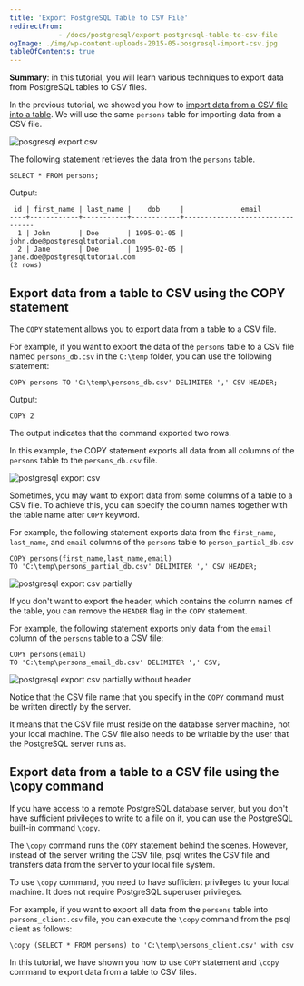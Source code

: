 ```yaml
---
title: 'Export PostgreSQL Table to CSV File'
redirectFrom: 
            - /docs/postgresql/export-postgresql-table-to-csv-file
ogImage: ./img/wp-content-uploads-2015-05-posgresql-import-csv.jpg
tableOfContents: true
---
```



**Summary**: in this tutorial, you will learn various techniques to export data from PostgreSQL tables to CSV files.





In the previous tutorial, we showed you how to [import data from a CSV file into a table](/docs/postgresql/import-csv-file-into-posgresql-table). We will use the same `persons` table for importing data from a CSV file.





![posgresql export csv](./img/wp-content-uploads-2015-05-posgresql-import-csv.jpg)





The following statement retrieves the data from the `persons` table.





```
SELECT * FROM persons;
```





Output:





```
 id | first_name | last_name |    dob     |              email
----+------------+-----------+------------+---------------------------------
  1 | John       | Doe       | 1995-01-05 | john.doe@postgresqltutorial.com
  2 | Jane       | Doe       | 1995-02-05 | jane.doe@postgresqltutorial.com
(2 rows)
```





## Export data from a table to CSV using the COPY statement





The `COPY` statement allows you to export data from a table to a CSV file.





For example, if you want to export the data of the `persons` table to a CSV file named `persons_db.csv` in the `C:\temp` folder, you can use the following statement:





```
COPY persons TO 'C:\temp\persons_db.csv' DELIMITER ',' CSV HEADER;
```





Output:





```
COPY 2
```





The output indicates that the command exported two rows.





In this example, the COPY statement exports all data from all columns of the `persons` table to the `persons_db.csv` file.





![postgresql export csv](./img/wp-content-uploads-2015-05-postgresql-export-csv.jpg)





Sometimes, you may want to export data from some columns of a table to a CSV file. To achieve this, you can specify the column names together with the table name after `COPY` keyword.





For example, the following statement exports data from the `first_name`, `last_name`, and `email` columns of the `persons` table to `person_partial_db.csv`





```
COPY persons(first_name,last_name,email)
TO 'C:\temp\persons_partial_db.csv' DELIMITER ',' CSV HEADER;
```





![postgresql export csv partially](./img/wp-content-uploads-2015-05-postgresql-export-csv-partially.jpg)





If you don't want to export the header, which contains the column names of the table, you can remove the `HEADER` flag in the `COPY` statement.





For example, the following statement exports only data from the `email` column of the `persons` table to a CSV file:





```
COPY persons(email)
TO 'C:\temp\persons_email_db.csv' DELIMITER ',' CSV;
```





![postgresql export csv partially without header](./img/wp-content-uploads-2015-05-postgresql-export-csv-partially-without-header.jpg)





Notice that the CSV file name that you specify in the `COPY` command must be written directly by the server.





It means that the CSV file must reside on the database server machine, not your local machine. The CSV file also needs to be writable by the user that the PostgreSQL server runs as.





## Export data from a table to a CSV file using the \\copy command





If you have access to a remote PostgreSQL database server, but you don't have sufficient privileges to write to a file on it, you can use the PostgreSQL built-in command `\copy`.





The `\copy` command runs the `COPY` statement behind the scenes. However, instead of the server writing the CSV file, psql writes the CSV file and transfers data from the server to your local file system.





To use `\copy` command, you need to have sufficient privileges to your local machine. It does not require PostgreSQL superuser privileges.





For example, if you want to export all data from the `persons` table into `persons_client.csv` file, you can execute the `\copy` command from the psql client as follows:





```
\copy (SELECT * FROM persons) to 'C:\temp\persons_client.csv' with csv
```





In this tutorial, we have shown you how to use `COPY` statement and `\copy` command to export data from a table to CSV files.


